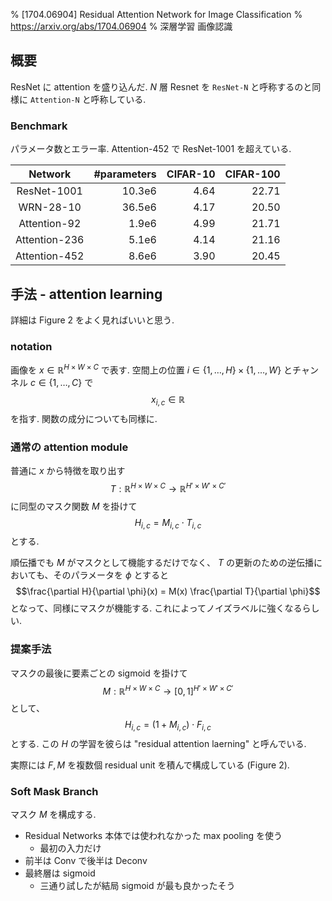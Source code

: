% [1704.06904] Residual Attention Network for Image Classification
% https://arxiv.org/abs/1704.06904
% 深層学習 画像認識

## 概要

ResNet に attention を盛り込んだ.
$N$ 層 Resnet を `ResNet-N` と呼称するのと同様に `Attention-N` と呼称している.

### Benchmark

パラメータ数とエラー率.
Attention-452 で ResNet-1001 を超えている.

| Network      | \#parameters | CIFAR-10 | CIFAR-100 |
|:------------:|-------------:|---------:|----------:|
|ResNet-1001   | 10.3e6       | 4.64     | 22.71     |
|WRN-28-10     | 36.5e6       | 4.17     | 20.50     |
|Attention-92  | 1.9e6        | 4.99     | 21.71     |
|Attention-236 | 5.1e6        | 4.14     | 21.16     |
|Attention-452 | 8.6e6        | 3.90     | 20.45     |

## 手法 - attention learning

詳細は Figure 2 をよく見ればいいと思う.

### notation

画像を $x \in \mathbb{R}^{H \times W \times C}$ で表す.
空間上の位置 $i \in \{1, \ldots, H\} \times \{1,\ldots,W\}$ とチャンネル $c \in \{1,\ldots,C\}$ で
$$x_{i,c} \in \mathbb{R}$$
を指す.
関数の成分についても同様に.

### 通常の attention module

普通に $x$ から特徴を取り出す
$$T : \mathbb{R}^{H \times W \times C} \to \mathbb{R}^{H' \times W' \times C'}$$
に同型のマスク関数 $M$ を掛けて
$$H_{i,c} = M_{i,c} \cdot T_{i,c}$$
とする.

順伝播でも $M$ がマスクとして機能するだけでなく、
$T$ の更新のための逆伝播においても、そのパラメータを $\phi$ とすると
$$\frac{\partial H}{\partial \phi}(x) = M(x) \frac{\partial T}{\partial \phi}$$
となって、同様にマスクが機能する.
これによってノイズラベルに強くなるらしい.

### 提案手法

マスクの最後に要素ごとの sigmoid を掛けて
$$M : \mathbb{R}^{H \times W \times C} \to [0, 1]^{H' \times W' \times C'}$$
として、
$$H_{i,c} = (1 + M_{i,c}) \cdot F_{i,c}$$
とする.
この $H$ の学習を彼らは "residual attention laerning" と呼んでいる.

実際には $F, M$ を複数個 residual unit を積んで構成している (Figure 2).

### Soft Mask Branch

マスク $M$ を構成する.

- Residual Networks 本体では使われなかった max pooling を使う
    - 最初の入力だけ
- 前半は Conv で後半は Deconv
- 最終層は sigmoid
    - 三通り試したが結局 sigmoid が最も良かったそう
